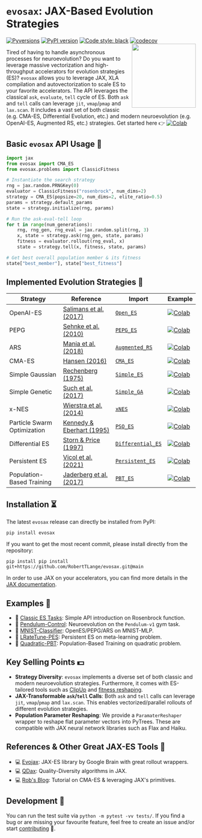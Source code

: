 # `evosax`: JAX-Based Evolution Strategies
[![Pyversions](https://img.shields.io/pypi/pyversions/evosax.svg?style=flat-square)](https://pypi.python.org/pypi/evosax) [![PyPI version](https://badge.fury.io/py/evosax.svg)](https://badge.fury.io/py/evosax)
[![Code style: black](https://img.shields.io/badge/code%20style-black-000000.svg)](https://github.com/psf/black)
[![codecov](https://codecov.io/gh/RobertTLange/evosax/branch/main/graph/badge.svg?token=5FUSX35KWO)](https://codecov.io/gh/RobertTLange/evosax)
<a href="https://github.com/RobertTLange/evosax/blob/main/docs/logo.png?raw=true"><img src="https://github.com/RobertTLange/evosax/blob/main/docs/logo.png?raw=true" width="170" align="right" /></a>

Tired of having to handle asynchronous processes for neuroevolution? Do you want to leverage massive vectorization and high-throughput accelerators for evolution strategies (ES)? `evosax` allows you to leverage JAX, XLA compilation and autovectorization to scale ES to your favorite accelerators. The API leverages the classical `ask`, `evaluate`, `tell` cycle of ES. Both `ask` and `tell` calls can leverage `jit`, `vmap`/`pmap` and `lax.scan`. It includes a vast set of both classic (e.g. CMA-ES, Differential Evolution, etc.) and modern neuroevolution (e.g. OpenAI-ES, Augmented RS, etc.) strategies. Get started here 👉 [![Colab](https://colab.research.google.com/assets/colab-badge.svg)](https://colab.research.google.com/github/RobertTLange/evosax/blob/main/examples/getting_started.ipynb)

## Basic `evosax` API Usage 🍲

```python
import jax
from evosax import CMA_ES
from evosax.problems import ClassicFitness

# Instantiate the search strategy
rng = jax.random.PRNGKey(0)
evaluator = ClassicFitness("rosenbrock", num_dims=2)
strategy = CMA_ES(popsize=20, num_dims=2, elite_ratio=0.5)
params = strategy.default_params
state = strategy.initialize(rng, params)

# Run the ask-eval-tell loop
for t in range(num_generations):
    rng, rng_gen, rng_eval = jax.random.split(rng, 3)
    x, state = strategy.ask(rng_gen, state, params)
    fitness = evaluator.rollout(rng_eval, x)
    state = strategy.tell(x, fitness, state, params)

# Get best overall population member & its fitness
state["best_member"], state["best_fitness"]
```

## Implemented Evolution Strategies 🦎

| Strategy | Reference | Import | Example |
| --- | --- | ---  | --- |
| OpenAI-ES | [Salimans et al. (2017)](https://arxiv.org/pdf/1703.03864.pdf) | [`Open_ES`](https://github.com/RobertTLange/evosax/tree/main/evosax/strategies/open_es.py) | [![Colab](https://colab.research.google.com/assets/colab-badge.svg)](https://colab.research.google.com/github/RobertTLange/evosax/blob/main/examples/03_cnn_mnist.ipynb)
| PEPG | [Sehnke et al. (2010)](https://citeseerx.ist.psu.edu/viewdoc/download;jsessionid=A64D1AE8313A364B814998E9E245B40A?doi=10.1.1.180.7104&rep=rep1&type=pdf) | [`PEPG_ES`](https://github.com/RobertTLange/evosax/tree/main/evosax/strategies/pepg_es.py)  | [![Colab](https://colab.research.google.com/assets/colab-badge.svg)](https://colab.research.google.com/github/RobertTLange/evosax/blob/main/examples/03_cnn_mnist.ipynb)
| ARS | [Mania et al. (2018)](https://arxiv.org/pdf/1803.07055.pdf) | [`Augmented_RS`](https://github.com/RobertTLange/evosax/tree/main/evosax/strategies/ars.py)  | [![Colab](https://colab.research.google.com/assets/colab-badge.svg)](https://colab.research.google.com/github/RobertTLange/evosax/blob/main/examples/03_cnn_mnist.ipynb)
| CMA-ES | [Hansen (2016)](https://arxiv.org/abs/1604.00772) | [`CMA_ES`](https://github.com/RobertTLange/evosax/tree/main/evosax/strategies/cma_es.py) | [![Colab](https://colab.research.google.com/assets/colab-badge.svg)](https://colab.research.google.com/github/RobertTLange/evosax/blob/main/examples/01_classic_low_d.ipynb)
| Simple Gaussian | [Rechenberg (1975)](https://onlinelibrary.wiley.com/doi/abs/10.1002/fedr.19750860506) | [`Simple_ES`](https://github.com/RobertTLange/evosax/tree/main/evosax/strategies/simple_es.py) | [![Colab](https://colab.research.google.com/assets/colab-badge.svg)](https://colab.research.google.com/github/RobertTLange/evosax/blob/main/examples/01_classic_low_d.ipynb)
| Simple Genetic | [Such et al. (2017)](https://arxiv.org/abs/1712.06567) | [`Simple_GA`](https://github.com/RobertTLange/evosax/tree/main/evosax/strategies/simple_ga.py) | [![Colab](https://colab.research.google.com/assets/colab-badge.svg)](https://colab.research.google.com/github/RobertTLange/evosax/blob/main/examples/01_classic_low_d.ipynb)
| x-NES | [Wierstra et al. (2014)](https://www.jmlr.org/papers/volume15/wierstra14a/wierstra14a.pdf) | [`xNES`](https://github.com/RobertTLange/evosax/tree/main/evosax/strategies/xnes.py)  | [![Colab](https://colab.research.google.com/assets/colab-badge.svg)](https://colab.research.google.com/github/RobertTLange/evosax/blob/main/examples/01_classic_low_d.ipynb)
| Particle Swarm Optimization | [Kennedy & Eberhart (1995)](https://ieeexplore.ieee.org/document/488968) | [`PSO_ES`](https://github.com/RobertTLange/evosax/tree/main/evosax/strategies/pso_es.py)  | [![Colab](https://colab.research.google.com/assets/colab-badge.svg)](https://colab.research.google.com/github/RobertTLange/evosax/blob/main/examples/01_classic_low_d.ipynb)
| Differential ES | [Storn & Price (1997)](https://www.metabolic-economics.de/pages/seminar_theoretische_biologie_2007/literatur/schaber/Storn1997JGlobOpt11.pdf) | [`Differential_ES`](https://github.com/RobertTLange/evosax/tree/main/evosax/strategies/differential_es.py)  | [![Colab](https://colab.research.google.com/assets/colab-badge.svg)](https://colab.research.google.com/github/RobertTLange/evosax/blob/main/examples/01_classic_low_d.ipynb)
| Persistent ES | [Vicol et al. (2021)](http://proceedings.mlr.press/v139/vicol21a.html) | [`Persistent_ES`](https://github.com/RobertTLange/evosax/tree/main/evosax/strategies/persistent_es.py)  | [![Colab](https://colab.research.google.com/assets/colab-badge.svg)](https://colab.research.google.com/github/RobertTLange/evosax/blob/main/examples/04_mlp_pes.ipynb)
| Population-Based Training | [Jaderberg et al. (2017)](https://arxiv.org/abs/1711.09846) | [`PBT_ES`](https://github.com/RobertTLange/evosax/tree/main/evosax/strategies/pbt_es.py)  | [![Colab](https://colab.research.google.com/assets/colab-badge.svg)](https://colab.research.google.com/github/RobertTLange/evosax/blob/main/examples/05_quadratic_pbt.ipynb)

## Installation ⏳

The latest `evosax` release can directly be installed from PyPI:

```
pip install evosax
```

If you want to get the most recent commit, please install directly from the repository:

```
pip install pip install git+https://github.com/RobertTLange/evosax.git@main
```

In order to use JAX on your accelerators, you can find more details in the [JAX documentation](https://github.com/google/jax#installation).

## Examples 📖
* 📓 [Classic ES Tasks](https://github.com/RobertTLange/evosax/blob/main/examples/01_classic_low_d.ipynb): Simple API introduction on Rosenbrock function.
* 📓 [Pendulum-Control](https://github.com/RobertTLange/evosax/blob/main/examples/02_mlp_control.ipynb): Neuroevolution on the `Pendulum-v1` gym task.
* 📓 [MNIST-Classifier](https://github.com/RobertTLange/evosax/blob/main/examples/03_cnn_mnist.ipynb): OpenES/PEPG/ARS on MNIST-MLP.
* 📓 [LRateTune-PES](https://github.com/RobertTLange/evosax/blob/main/examples/04_mlp_pes.ipynb): Persistent ES on meta-learning problem.
* 📓 [Quadratic-PBT](https://github.com/RobertTLange/evosax/blob/main/examples/05_quadratic_pbt.ipynb): Population-Based Training on quadratic problem.

## Key Selling Points 💵

- **Strategy Diversity**: `evosax` implements a diverse set of both classic and modern neuroevolution strategies. Furthermore, it comes with ES-tailored tools such as [ClipUp](https://arxiv.org/abs/2008.02387) and [fitness reshaping](https://arxiv.org/abs/1703.03864).
- **JAX-Transformable `ask`/`tell` Calls**: Both `ask` and `tell` calls can leverage `jit`, `vmap`/`pmap` and `lax.scan`. This enables vectorized/parallel rollouts of different evolution strategies.
- **Population Parameter Reshaping**: We provide a `ParamaterReshaper` wrapper to reshape flat parameter vectors into PyTrees. These are compatible with JAX neural network libraries such as Flax and Haiku.

## References & Other Great JAX-ES Tools 📝
* 💻 [Evojax](https://github.com/google/evojax): JAX-ES library by Google Brain with great rollout wrappers.
* 💻 [QDax](https://github.com/adaptive-intelligent-robotics/QDax): Quality-Diversity algorithms in JAX.
* 💻 [Rob's Blog](https://roberttlange.github.io/posts/2020/12/neuroevolution-in-jax/): Tutorial on CMA-ES & leveraging JAX's primitives.

## Development 👷

You can run the test suite via `python -m pytest -vv tests/`. If you find a bug or are missing your favourite feature, feel free to create an issue and/or start [contributing](CONTRIBUTING.md) 🤗.

